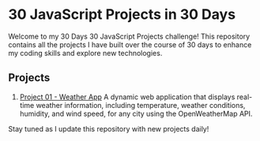 # 30 JavaScript Projects in 30 Days

Welcome to my 30 Days 30 JavaScript Projects challenge! This repository contains all the projects I have built over the course of 30 days to enhance my coding skills and explore new technologies.

## Projects

1. [Project 01 - Weather App](./Weather_App)
   A dynamic web application that displays real-time weather information, including temperature, weather conditions, humidity, and wind speed, for any city using the OpenWeatherMap API.

Stay tuned as I update this repository with new projects daily!
